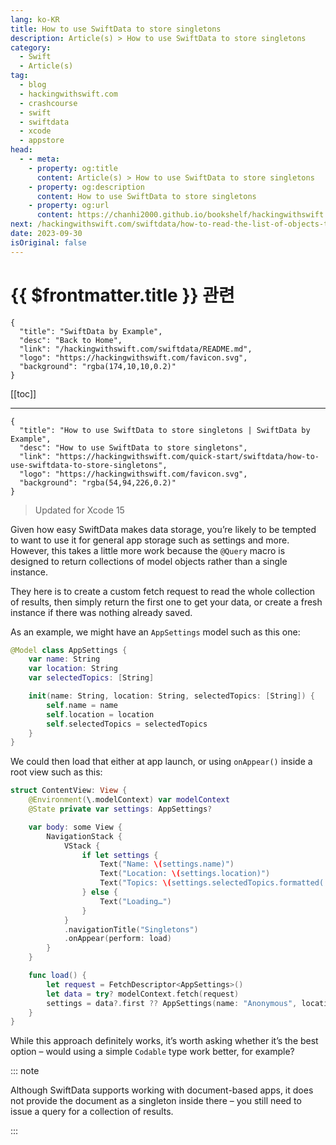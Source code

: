 ```yaml
---
lang: ko-KR
title: How to use SwiftData to store singletons
description: Article(s) > How to use SwiftData to store singletons
category:
  - Swift
  - Article(s)
tag: 
  - blog
  - hackingwithswift.com
  - crashcourse
  - swift
  - swiftdata
  - xcode
  - appstore
head:
  - - meta:
    - property: og:title
      content: Article(s) > How to use SwiftData to store singletons
    - property: og:description
      content: How to use SwiftData to store singletons
    - property: og:url
      content: https://chanhi2000.github.io/bookshelf/hackingwithswift.com/swiftdata/how-to-use-swiftdata-to-store-singletons.html
next: /hackingwithswift.com/swiftdata/how-to-read-the-list-of-objects-that-have-been-inserted-edited-or-deleted.md
date: 2023-09-30
isOriginal: false
---
```


# {{ $frontmatter.title }} 관련

```component VPCard
{
  "title": "SwiftData by Example",
  "desc": "Back to Home",
  "link": "/hackingwithswift.com/swiftdata/README.md",
  "logo": "https://hackingwithswift.com/favicon.svg",
  "background": "rgba(174,10,10,0.2)"
}
```

[[toc]]

---

```component VPCard
{
  "title": "How to use SwiftData to store singletons | SwiftData by Example",
  "desc": "How to use SwiftData to store singletons",
  "link": "https://hackingwithswift.com/quick-start/swiftdata/how-to-use-swiftdata-to-store-singletons", 
  "logo": "https://hackingwithswift.com/favicon.svg",
  "background": "rgba(54,94,226,0.2)"
}
```

> Updated for Xcode 15

Given how easy SwiftData makes data storage, you’re likely to be tempted to want to use it for general app storage such as settings and more. However, this takes a little more work because the `@Query` macro is designed to return collections of model objects rather than a single instance.

They here is to create a custom fetch request to read the whole collection of results, then simply return the first one to get your data, or create a fresh instance if there was nothing already saved.

As an example, we might have an `AppSettings` model such as this one:

```swift
@Model class AppSettings {
    var name: String
    var location: String
    var selectedTopics: [String]

    init(name: String, location: String, selectedTopics: [String]) {
        self.name = name
        self.location = location
        self.selectedTopics = selectedTopics
    }
}
```

We could then load that either at app launch, or using `onAppear()` inside a root view such as this:

```swift
struct ContentView: View {
    @Environment(\.modelContext) var modelContext
    @State private var settings: AppSettings?

    var body: some View {
        NavigationStack {
            VStack {
                if let settings {
                    Text("Name: \(settings.name)")
                    Text("Location: \(settings.location)")
                    Text("Topics: \(settings.selectedTopics.formatted(.list(type: .and)))")
                } else {
                    Text("Loading…")
                }
            }
            .navigationTitle("Singletons")
            .onAppear(perform: load)
        }
    }

    func load() {
        let request = FetchDescriptor<AppSettings>()
        let data = try? modelContext.fetch(request)
        settings = data?.first ?? AppSettings(name: "Anonymous", location: "Unknown", selectedTopics: ["Latest News"])
    }
}
```

While this approach definitely works, it’s worth asking whether it’s the best option – would using a simple `Codable` type work better, for example? 

::: note

Although SwiftData supports working with document-based apps, it does not provide the document as a singleton inside there – you still need to issue a query for a collection of results.

:::

